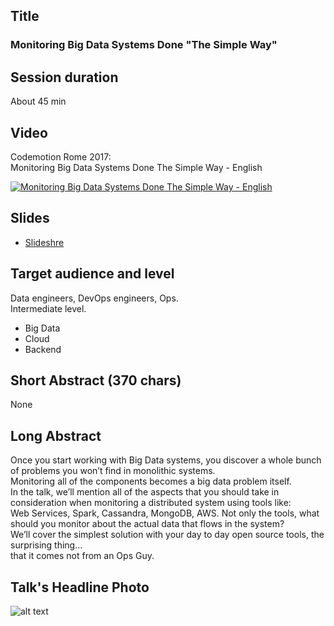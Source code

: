## Title
### Monitoring Big Data Systems Done "The Simple Way"

## Session duration

About 45 min

## Video

Codemotion Rome 2017:  
Monitoring Big Data Systems Done The Simple Way - English

[![Monitoring Big Data Systems Done The Simple Way  - English](http://img.youtube.com/vi/MRb129vvmoQ/0.jpg)](http://www.youtube.com/watch?v=MRb129vvmoQ)

## Slides

- [Slideshre](https://www.slideshare.net/demibenari/monitoring-big-data-systems-done-the-simple-way-demi-benari-codemotion-rome-2017-80317775) 

## Target audience and level

Data engineers, DevOps engineers, Ops.  
Intermediate level.

- Big Data
- Cloud
- Backend 

## Short Abstract (370 chars)

None

## Long Abstract

Once you start working with Big Data systems, you discover a whole bunch of problems you won’t find in monolithic systems.  
Monitoring all of the components becomes a big data problem itself.  
In the talk, we’ll mention all of the aspects that you should take in consideration when monitoring a distributed system using tools like:  
Web Services, Spark, Cassandra, MongoDB, AWS. Not only the tools, what should you monitor about the actual data that flows in the system?  
We’ll cover the simplest solution with your day to day open source tools, the surprising thing...   
that it comes not from an Ops Guy.

## Talk's Headline Photo

![alt text]( "None")
